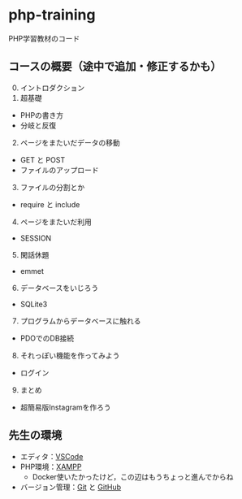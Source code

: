 # php-training
PHP学習教材のコード

## コースの概要（途中で追加・修正するかも）

0. イントロダクション
1. 超基礎
  - PHPの書き方
  - 分岐と反復
2. ページをまたいだデータの移動
  - GET と POST
  - ファイルのアップロード
3. ファイルの分割とか
  - require と include
4. ページをまたいだ利用
  - SESSION
5. 閑話休題
  - emmet
6. データベースをいじろう
  - SQLite3
7. プログラムからデータベースに触れる
  - PDOでのDB接続
8. それっぽい機能を作ってみよう
  - ログイン
9. まとめ
  - 超簡易版Instagramを作ろう

## 先生の環境
- エディタ：[VSCode](https://code.visualstudio.com/)
- PHP環境：[XAMPP](https://www.apachefriends.org/jp/index.html)
  - Docker使いたかったけど，この辺はもうちょっと進んでからね
- バージョン管理：[Git](https://git-scm.com/) と [GitHub](https://github.com/)